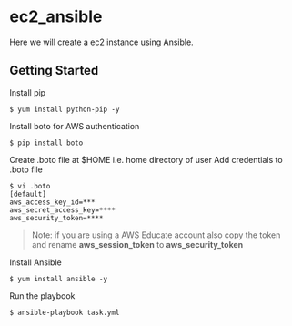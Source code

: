 # ec2_ansible
Here we will create a ec2 instance using Ansible.

## Getting Started

Install pip 
```
$ yum install python-pip -y
```
Install boto for AWS authentication
```
$ pip install boto
```
Create .boto file at $HOME i.e. home directory of user
Add credentials to .boto file
```
$ vi .boto
[default]
aws_access_key_id=***
aws_secret_access_key=****
aws_security_token=****
```
> Note: if you are using a AWS Educate account also copy the token and rename **aws_session_token** to **aws_security_token**

Install Ansible
```
$ yum install ansible -y
```
Run the playbook
```
$ ansible-playbook task.yml
```
